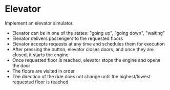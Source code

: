 # Elevator

Implement an elevator simulator.

* Elevator can be in one of the states: "going up", "going down", "waiting"
* Elevator delivers passengers to the requested floors
* Elevator accepts requests at any time and schedules them for execution
* After pressing the button, elevator closes doors, and once they are closed, it starts the engine
* Once requested floor is reached, elevator stops the engine and opens the door
* The floors are visited in order
* The direction of the ride does not change until the highest/lowest requested floor is reached